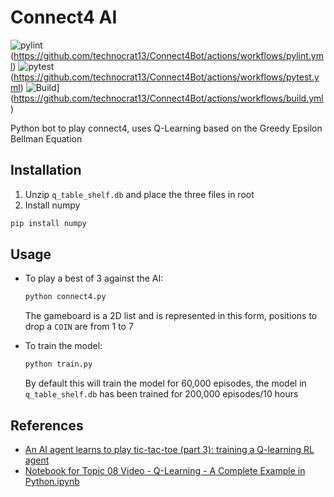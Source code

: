 
# Connect4 AI
![pylint](https://github.com/technocrat13/Connect4Bot/actions/workflows/pylint.yml/badge.svg)(https://github.com/technocrat13/Connect4Bot/actions/workflows/pylint.yml)
![pytest](https://github.com/technocrat13/Connect4Bot/actions/workflows/pytest.yml/badge.svg)(https://github.com/technocrat13/Connect4Bot/actions/workflows/pytest.yml)
![Build](https://github.com/technocrat13/Connect4Bot/actions/workflows/build.yml/badge.svg)](https://github.com/technocrat13/Connect4Bot/actions/workflows/build.yml)


Python bot to play connect4, uses Q-Learning based on the Greedy Epsilon Bellman Equation 
## Installation

1. Unzip `q_table_shelf.db` and place the three files in root
2. Install numpy
```bash
pip install numpy
```

## Usage
	
* To play a best of 3 against the AI:

	```bash
	python connect4.py
	```
	The gameboard is a 2D list and is represented in this form, positions to drop a `COIN` are from 1 to 7

* To train the model:
	```bash
	python train.py
	```
	By default this will train the model for 60,000 episodes, the model in `q_table_shelf.db` has been trained for 200,000 episodes/10 hours


## References

+ [An AI agent learns to play tic-tac-toe (part 3): training a Q-learning RL agent](https://towardsdatascience.com/an-ai-agent-learns-to-play-tic-tac-toe-part-3-training-a-q-learning-rl-agent-2871cef2faf0)
+ [Notebook for Topic 08 Video - Q-Learning - A Complete Example in Python.ipynb](https://colab.research.google.com/drive/1E2RViy7xmor0mhqskZV14_NUj2jMpJz3#scrollTo=Kq-QPfDnx4Fo)

